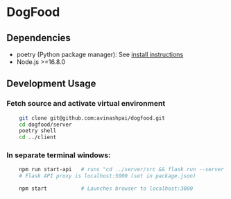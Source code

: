 # DogFood
## Dependencies
* poetry (Python package manager): See [install instructions](https://python-poetry.org/docs/#installation)
* Node.js >=16.8.0
## Development Usage
### Fetch source and activate virtual environment
```sh
    git clone git@github.com:avinashpai/dogfood.git
    cd dogfood/server
    poetry shell
    cd ../client
```
### In separate terminal windows:
```sh
    npm run start-api   # runs "cd ../server/src && flask run --server app --debug"
    # Flask API proxy is localhost:5000 (set in package.json)
```
```sh
    npm start           # Launches browser to localhost:3000
```
